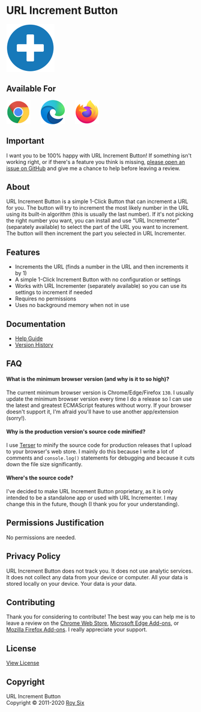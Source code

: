 # URL Increment Button
<img src="https://raw.githubusercontent.com/sixcious/assets/main/repository/url-increment-button/icon.svg?sanitize=true" width="128" height="128" alt="URL Increment Button, Icon by Font Awesome" title="URL Increment Button">

## Available For
<a href="https://chromewebstore.google.com/detail/url-increment-button/decebmdlceenceecblpfjanoocfcmjai" title="Chrome Web Store Download"><img src="https://raw.githubusercontent.com/sixcious/assets/main/vendor/chrome.svg?sanitize=true" width="64" height="64" alt="Google Chrome"></a>
&nbsp;&nbsp;&nbsp;&nbsp;&nbsp;
<a href="https://microsoftedge.microsoft.com/addons/detail/url-increment-button/opaoomlknnahhpoemiinfaohfgdbifnm" title="Microsoft Edge Add-ons Download"><img src="https://raw.githubusercontent.com/sixcious/assets/main/vendor/edge.svg?sanitize=true" width="64" height="64" alt="Microsoft Edge"></a>
&nbsp;&nbsp;&nbsp;&nbsp;&nbsp;
<a href="https://addons.mozilla.org/firefox/addon/url-increment-button/" title="Firefox Add-ons Download"><img src="https://raw.githubusercontent.com/sixcious/assets/main/vendor/firefox.svg?sanitize=true" width="64" height="64" alt="Mozilla Firefox"></a>

## Important
I want you to be 100% happy with URL Increment Button! If something isn't working right, or if there's a feature you think is missing, [please open an issue on GitHub](https://github.com/sixcious/url-increment-button/issues) and give me a chance to help before leaving a review.

## About
URL Increment Button is a simple 1-Click Button that can increment a URL for you. The button will try to increment the most likely number in the URL using its built-in algorithm (this is usually the last number). If it's not picking the right number you want, you can install and use "URL Incrementer" (separately available) to select the part of the URL you want to increment. The button will then increment the part you selected in URL Incrementer.

## Features
- Increments the URL (finds a number in the URL and then increments it by 1)
- A simple 1-Click Increment Button with no configuration or settings
- Works with URL Incrementer (separately available) so you can use its settings to increment if needed
- Requires no permissions
- Uses no background memory when not in use

## Documentation
- [Help Guide](https://github.com/sixcious/url-increment-button/wiki)
- [Version History](https://github.com/sixcious/url-increment-button/wiki/Version-History)

## FAQ

#### What is the minimum browser version (and why is it to so high)?
The current minimum browser version is Chrome/Edge/Firefox `130`. I usually update the minimum browser version every time I do a release so I can use the latest and greatest ECMAScript features without worry. If your browser doesn't support it, I'm afraid you'll have to use another app/extension (sorry!).

#### Why is the production version's source code minified?
I use [Terser](https://github.com/terser/terser) to minify the source code for production releases that I upload to your browser's web store. I mainly do this because I write a lot of comments and `console.log()` statements for debugging and because it cuts down the file size significantly.

#### Where's the source code?
I've decided to make URL Increment Button proprietary, as it is only intended to be a standalone app or used with URL Incrementer. I may change this in the future, though (I thank you for your understanding).

## Permissions Justification
No permissions are needed.

## Privacy Policy
URL Increment Button does not track you. It does not use analytic services. It does not collect any data from your device or computer. All your data is stored locally on your device. Your data is *your* data.

## Contributing
Thank you for considering to contribute! The best way you can help me is to leave a review on the [Chrome Web Store](https://chromewebstore.google.com/detail/url-increment-button/decebmdlceenceecblpfjanoocfcmjai/reviews), [Microsoft Edge Add-ons](https://microsoftedge.microsoft.com/addons/detail/url-increment-button/opaoomlknnahhpoemiinfaohfgdbifnm), or [Mozilla Firefox Add-ons](https://addons.mozilla.org/firefox/addon/url-increment-button/). I really appreciate your support.

## License
<a href="https://github.com/sixcious/url-increment-button/blob/master/LICENSE">View License</a>

## Copyright
URL Increment Button  
Copyright &copy; 2011-2020 <a href="https://github.com/sixcious" target="_blank">Roy Six</a>
